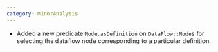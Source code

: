```yaml
---
category: minorAnalysis
---
```

* Added a new predicate `Node.asDefinition` on `DataFlow::Node`s for selecting the dataflow node corresponding to a particular definition.
